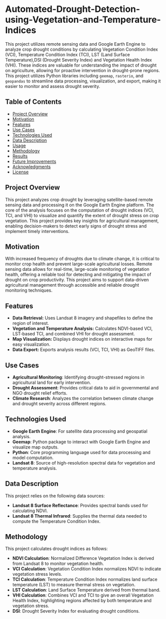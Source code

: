 # Automated-Drought-Detection-using-Vegetation-and-Temperature-Indices
This project utilizes remote sensing data and Google Earth Engine to analyze crop drought conditions by calculating Vegetation Condition Index (VCI), Temperature Condition Index (TCI), LST (Land Surface Temperature),DSI (Drought Severity Index) and Vegetation Health Index (VHI). These indices are valuable for understanding the impact of drought on agriculture, allowing for proactive intervention in drought-prone regions.
This project utilizes Python libraries including `geemap`, `rasterio`, and `geopandas` to streamline data processing, visualization, and export, making it easier to monitor and assess drought severity.

## Table of Contents
- [Project Overview](#project-overview)
- [Motivation](#motivation)
- [Features](#features)
- [Use Cases](#use-cases)
- [Technologies Used](#technologies-used)
- [Data Description](#data-description)
- [Usage](#usage)
- [Methodology](#methodology)
- [Results](#results)
- [Future Improvements](#future-improvements)
- [Acknowledgments](#acknowledgments)
- [License](#license)
## Project Overview
This project analyzes crop drought by leveraging satellite-based remote sensing data and processing it on the Google Earth Engine platform. The core of the analysis focuses on the computation of drought indices (VCI, TCI, and VHI) to visualize and quantify the extent of drought stress on crop vegetation. This project provides key insights for agricultural management, enabling decision-makers to detect early signs of drought stress and implement timely interventions.

## Motivation
With increased frequency of droughts due to climate change, it is critical to monitor crop health and prevent large-scale agricultural losses. Remote sensing data allows for real-time, large-scale monitoring of vegetation health, offering a reliable tool for detecting and mitigating the impact of drought on crop productivity. This project aims to support data-driven agricultural management through accessible and reliable drought monitoring techniques.


## Features
- **Data Retrieval:** Uses Landsat 8 imagery and shapefiles to define the region of interest.
- **Vegetation and Temperature Analysis:** Calculates NDVI-based VCI, LST-based TCI, and combined VHI for drought assessment.
- **Map Visualization:** Displays drought indices on interactive maps for easy visualization.
- **Data Export:** Exports analysis results (VCI, TCI, VHI) as GeoTIFF files.


## Use Cases
- **Agricultural Monitoring**: Identifying drought-stressed regions in agricultural land for early intervention.
- **Drought Assessment**: Provides critical data to aid in governmental and NGO drought relief efforts.
- **Climate Research**: Analyzes the correlation between climate change and drought severity across different regions.

## Technologies Used
- **Google Earth Engine**: For satellite data processing and geospatial analysis.
- **Geemap**: Python package to interact with Google Earth Engine and visualize map outputs.
- **Python**: Core programming language used for data processing and model computation.
- **Landsat 8**: Source of high-resolution spectral data for vegetation and temperature analysis.

## Data Description
This project relies on the following data sources:
- **Landsat 8 Surface Reflectance**: Provides spectral bands used for calculating NDVI.
- **Landsat 8 Thermal Infrared**: Supplies the thermal data needed to compute the Temperature Condition Index.


## Methodology
This project calculates drought indices as follows:
- **NDVI Calculation**: Normalized Difference Vegetation Index is derived from Landsat 8 to monitor vegetation health.
- **VCI Calculation**: Vegetation Condition Index normalizes NDVI to indicate vegetation stress levels.
- **TCI Calculation**: Temperature Condition Index normalizes land surface temperature (LST) to measure thermal stress on vegetation.
- **LST Calculation**: Land Surface Temperature derived from thermal band.
- **VHI Calculation**: Combines VCI and TCI to give an overall Vegetation Health Index, highlighting regions affected by both temperature and vegetation stress.
- **DSI**: Drought Severity Index for evaluating drought conditions.
